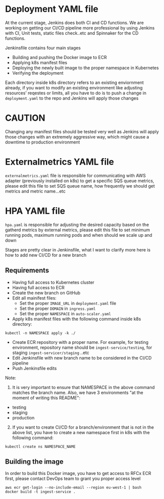 # Deployment YAML file

At the current stage, Jenkins does both CI and CD functions. We are working on getting our CI/CD pipeline more professional by using Jenkins with CI, Unit tests, static files check..etc and Spinnaker for the CD functions.

Jenkinsfile contains four main stages

* Building and pushing the Docker image to ECR
* Applying k8s manifest files
* Deploying the newly built image to the proper namespace in Kubernetes
* Verifying the deployment

Each directory inside k8s directory refers to an existing enviornment already, if you want to modify an existing environment like adjusting resources' reqestes or limits, all you have to do is to push a change in `deployment.yaml` to the repo and Jenkins will apply those changes

# CAUTION
Changing any manifest files should be tested very well as Jenkins will apply those changes with an extremely aggressive way, which might cause a downtime to production environment

# Externalmetrics YAML file
`externalmetrics.yaml` file is responsible for communicating with AWS adapter (previously installed on k8s) to get a specific SQS queue metrics, please edit this file to set SQS queue name, how frequently we should get metrics and metric name...etc

# HPA YAML file
`hpa.yaml` is responsible for adjusting the desired capacity based on the gatherd metrics by external metrics, please edit this file to set minimum running pods, maximum running pods and when should we scale up and down

Stages are pretty clear in Jenkinsfile, what I want to clarify more here is how to add new CI/CD for a new branch

## Requirements

* Having full access to Kubernetes cluster
* Having full access to ECR
* Create the new branch on GitHub
* Edit all mainifest files:
    - Set the proper `IMAGE_URL` in `deployment.yaml` file
    - Set the proper `DOMAIN` in `ingress.yaml`
    - Set the proper `NAMESPACE` in `auto-scaler.yaml`
* Apply k8s manifest files with the following command inside k8s directory:

```
kubectl -n NAMESPACE apply -k ./
```
* Create ECR repository with a proper name. For example, for testing environment, repository name should be `ingest-service/testing`, for staging `ingest-servicer/staging` ..etc
* Edit Jenkinsfile with new branch name to be considered in the CI/CD pipeline
* Push Jenkinsfile edits

Note: 

1. It is very important to ensure that NAMESPACE in the above command matches the branch name. Also, we have 3 environments "at the moment of writing this README": 
* testing
* staging
* production

2. If you want to create CI/CD for a branch/environment that is not in the above list, you have to create a new namespace first in k8s with the following command:
```
kubectl create ns NAMESPACE_NAME
```

## Building the image

In order to build this Docker image, you have to get access to RFCx ECR first, please contact DevOps team to grant you proper access level

```
aws ecr get-login --no-include-email --region eu-west-1 | bash
docker build -t ingest-service .
```
